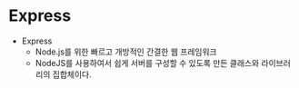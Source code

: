 # Express

- Express
  - Node.js를 위한 빠르고 개방적인 간결한 웹 프레임워크
  - NodeJS를 사용하여서 쉽게 서버를 구성할 수 있도록 만든 클래스와 라이브러리의 집합체이다.
